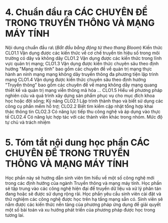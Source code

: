 # 4. Chuẩn đầu ra CÁC CHUYÊN ĐỀ TRONG TRUYỀN THÔNG VÀ MẠNG MÁY TÍNH
Nội dung chuẩn đầu ra\ (*Bắt đầu bằng động từ theo thang Bloom*) Kiến thức CLO1.1 Vận dụng được các kiến thức về cơ chế truyền tín hiệu số trong môi trường có dây và không dây CLO1.2 Vận dụng được các kiến thức trong lĩnh vực quản trị mạng; CLO1.3 Vận dụng được kiến thức chuyên sâu theo định hướng "Mạng máy tính" bao gồm các chuyên đề về quản trị mạng thực hành an ninh mạng mạng không dây truyền thông đa phương tiện lập trình mạng CLO1.4 Vận dụng được kiến thức chuyên sâu theo định hướng "Truyền thông" bao gồm các chuyên đề về mạng không dây mạng quang thiết kế và quản trị mạng viễn thông mã hóa ... CLO1.5 Hiểu về phương pháp nghiên cứu và quá trình xây dựng sản phẩm phục vụ cho mục đích khoa học hoặc đời sống; Kỹ năng CLO2.1 Lập trình thành thạo và biết sử dụng các công cụ phần mềm hỗ trợ; CLO2.2 Biết tìm kiếm cập nhật tổng hợp khai thác thông tin CLO2.3 Có năng lực tiếp thu công nghệ và áp dụng vào thực tế CLO2.4 Có năng lực hợp tác với các thành viên khác trong nhóm. Mức độ tự chủ và trách nhiệm
# 5. Tóm tắt nội dung học phần CÁC CHUYÊN ĐỀ TRONG TRUYỀN THÔNG VÀ MẠNG MÁY TÍNH
Học phần này sẽ hướng dẫn sinh viên tìm hiểu về một số công nghệ mới trong các định hướng của ngành Truyền thông và mạng máy tính. Học phần sẽ tập trung vào các công nghệ hiện đại để truyền dữ liệu và xử lý phân tán đang hoặc sẽ được sử dụng rộng rãi. Học phần yêu cầu sinh viên cài đặt và thử nghiệm các công nghệ được học trên hạ tầng mạng sẵn có. Sinh viên sẽ nắm được các kiến thức nền tảng của phương pháp ứng dụng để giải quyết một số bài toán và xu hướng phát triển của phương pháp được học trong tương lai.
